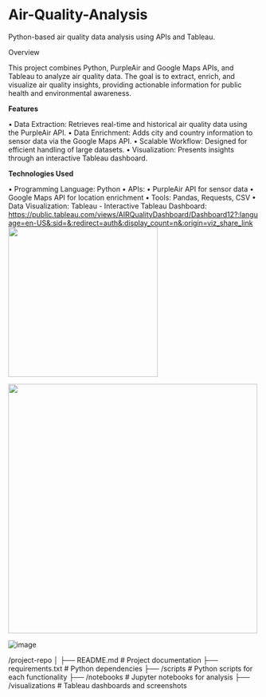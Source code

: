 # Air-Quality-Analysis
Python-based air quality data analysis using APIs and Tableau.

Overview

This project combines Python, PurpleAir and Google Maps APIs, and Tableau to analyze air quality data. The goal is to extract, enrich, and visualize air quality insights, providing actionable information for public health and environmental awareness.

**Features**

• Data Extraction: Retrieves real-time and historical air quality data using the PurpleAir API.
• Data Enrichment: Adds city and country information to sensor data via the Google Maps API.
• Scalable Workflow: Designed for efficient handling of large datasets.
• Visualization: Presents insights through an interactive Tableau dashboard.

**Technologies Used**

• Programming Language: Python
• APIs:
  • PurpleAir API for sensor data
  • Google Maps API for location enrichment
• Tools: Pandas, Requests, CSV
• Data Visualization: Tableau - Interactive Tableau Dashboard: https://public.tableau.com/views/AIRQualityDashboard/Dashboard12?:language=en-US&:sid=&:redirect=auth&:display_count=n&:origin=viz_share_link
<img src="https://github.com/user-attachments/assets/b33e7a59-84f2-4d12-b9d3-ad80a1b831f5" width="300px" />

<img src="![AQ_Dashboard](https://github.com/user-attachments/assets/b33e7a59-84f2-4d12-b9d3-ad80a1b831f5)" width="500px"/>

 ![image](https://github.com/user-attachments/assets/3ff244bc-e557-4904-828a-b5e07c041d22)



/project-repo
│
├── README.md               # Project documentation
├── requirements.txt        # Python dependencies
├── /scripts                # Python scripts for each functionality
├── /notebooks              # Jupyter notebooks for analysis
├── /visualizations         # Tableau dashboards and screenshots

